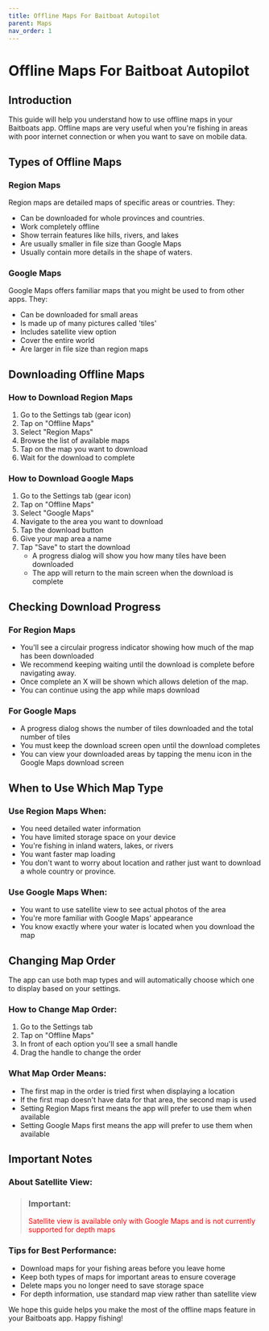 ```yaml
---
title: Offline Maps For Baitboat Autopilot
parent: Maps
nav_order: 1
---
```


# Offline Maps For Baitboat Autopilot

## Introduction
This guide will help you understand how to use offline maps in your Baitboats app. Offline maps are very useful when you're fishing in areas with poor internet connection or when you want to save on mobile data.

## Types of Offline Maps

### Region Maps
Region maps are detailed maps of specific areas or countries. They:
- Can be downloaded for whole provinces and countries.
- Work completely offline
- Show terrain features like hills, rivers, and lakes
- Are usually smaller in file size than Google Maps
- Usually contain more details in the shape of waters.

### Google Maps
Google Maps offers familiar maps that you might be used to from other apps. They:
- Can be downloaded for small areas
- Is made up of many pictures called 'tiles'
- Includes satellite view option
- Cover the entire world
- Are larger in file size than region maps

## Downloading Offline Maps

### How to Download Region Maps
1. Go to the Settings tab (gear icon)
2. Tap on "Offline Maps"
3. Select "Region Maps"
4. Browse the list of available maps
5. Tap on the map you want to download
6. Wait for the download to complete

### How to Download Google Maps
1. Go to the Settings tab (gear icon)
2. Tap on "Offline Maps"
3. Select "Google Maps"
4. Navigate to the area you want to download
5. Tap the download button
6. Give your map area a name
7. Tap "Save" to start the download
    - A progress dialog will show you how many tiles have been downloaded
    - The app will return to the main screen when the download is complete

## Checking Download Progress

### For Region Maps
- You'll see a circulair progress indicator showing how much of the map has been downloaded
- We recommend keeping waiting until the download is complete before navigating away.
- Once complete an X will be shown which allows deletion of the map.
- You can continue using the app while maps download

### For Google Maps
- A progress dialog shows the number of tiles downloaded and the total number of tiles
- You must keep the download screen open until the download completes
- You can view your downloaded areas by tapping the menu icon in the Google Maps download screen

## When to Use Which Map Type

### Use Region Maps When:
- You need detailed water information
- You have limited storage space on your device
- You're fishing in inland waters, lakes, or rivers
- You want faster map loading
- You don't want to worry about location and rather just want to download a whole country or province.

### Use Google Maps When:
- You want to use satellite view to see actual photos of the area
- You're more familiar with Google Maps' appearance
- You know exactly where your water is located when you download the map

## Changing Map Order

The app can use both map types and will automatically choose which one to display based on your settings.

### How to Change Map Order:
1. Go to the Settings tab
2. Tap on "Offline Maps"
3. In front of each option you'll see a small handle
4. Drag the handle to change the order

### What Map Order Means:
- The first map in the order is tried first when displaying a location
- If the first map doesn't have data for that area, the second map is used
- Setting Region Maps first means the app will prefer to use them when available
- Setting Google Maps first means the app will prefer to use them when available

## Important Notes

### About Satellite View:

> ### Important:
>
> <span style="color:red">Satellite view is available only with Google Maps and is not currently supported for depth maps</span>

### Tips for Best Performance:
- Download maps for your fishing areas before you leave home
- Keep both types of maps for important areas to ensure coverage
- Delete maps you no longer need to save storage space
- For depth information, use standard map view rather than satellite view

We hope this guide helps you make the most of the offline maps feature in your Baitboats app. Happy fishing!

